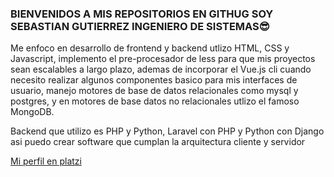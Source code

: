 ### BIENVENIDOS A MIS REPOSITORIOS EN GITHUG SOY SEBASTIAN GUTIERREZ INGENIERO DE SISTEMAS😎
<p>
Me enfoco en desarrollo de frontend y backend utlizo HTML, CSS y Javascript, implemento el pre-procesador de less para que mis proyectos sean escalables a largo plazo, ademas de incorporar el Vue.js cli cuando necesito realizar algunos componentes basico para mis interfaces de usuario, manejo motores de base de datos relacionales como mysql y postgres, y en motores de base datos no relacionales utlizo el famoso MongoDB.
  
Backend que utilizo es PHP y Python, Laravel con PHP y Python con Django asi puedo crear software que cumplan la arquitectura cliente y servidor
</p>
<a href="https://platzi.com/p/desarrollador_sgo/"> Mi perfil en platzi</p>
